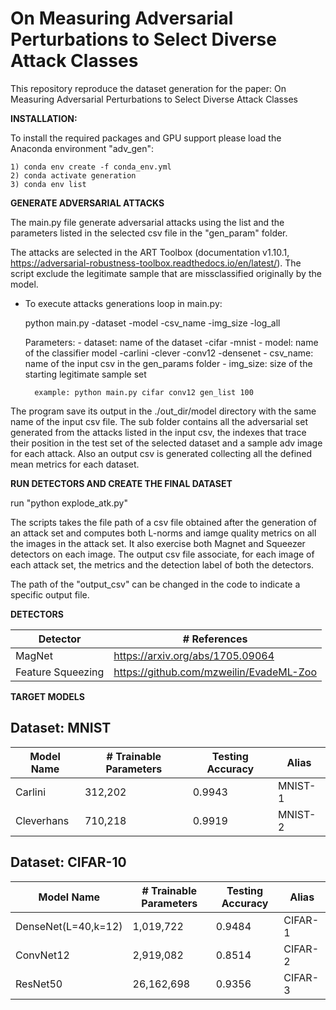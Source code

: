 # On Measuring Adversarial Perturbations to Select Diverse Attack Classes

This repository reproduce the dataset generation for the paper: On Measuring Adversarial Perturbations to Select Diverse Attack Classes

____INSTALLATION:____

To install the required packages and GPU support please load the Anaconda environment  "adv_gen":

	1) conda env create -f conda_env.yml
	2) conda activate generation
	3) conda env list 

____GENERATE ADVERSARIAL ATTACKS____

The main.py file generate adversarial attacks using the list and the parameters listed in the selected csv file in the "gen_param" folder. 

The attacks are selected in the ART Toolbox (documentation v1.10.1, https://adversarial-robustness-toolbox.readthedocs.io/en/latest/).
The script exclude the legitimate sample that are missclassified originally by the model.   

- To execute attacks generations loop in main.py:
	
	python main.py -dataset -model -csv_name -img_size -log_all

	Parameters:
		- dataset: name of the dataset
			-cifar
			-mnist
		- model: name of the classifier model
			-carlini
			-clever
			-conv12
			-densenet
		- csv_name: name of the input csv in the gen_params folder
		- img_size: size of the starting legitimate sample set
		
		example: python main.py cifar conv12 gen_list 100

The program save its output in the ./out_dir/model directory with the same name of the input csv file. The sub folder contains all the adversarial set generated from the attacks listed in the input csv, the indexes that trace their position in the test set of the selected dataset and a sample adv image for each attack. 
Also an output csv is generated collecting all the defined mean metrics for each dataset.

____RUN DETECTORS AND CREATE THE FINAL DATASET____

run 
	"python explode_atk.py"

The scripts takes the file path of a csv file obtained after the generation of an attack set and computes both L-norms and iamge quality metrics on all the images in the attack set. It also exercise both Magnet and Squeezer detectors on each image. The output csv file associate, for each image of each attack set, the metrics and the detection label of both the detectors. 
	
The path of the "output_csv" can be changed in the code to indicate a specific output file. 




____DETECTORS____

| Detector          | # References                             | 
|-------------------|------------------------------------------|
| MagNet            | https://arxiv.org/abs/1705.09064         |
| Feature Squeezing | https://github.com/mzweilin/EvadeML-Zoo  |

____TARGET MODELS____

## Dataset: MNIST

| Model Name | # Trainable Parameters  | Testing Accuracy | Alias   |
|------------|-------------------------|------------------|---------|
| Carlini    |  312,202                |     0.9943       | MNIST-1 |
| Cleverhans |  710,218                |     0.9919       | MNIST-2 |

## Dataset: CIFAR-10

|      Model Name     |  # Trainable Parameters  | Testing Accuracy | Alias   |
|---------------------|--------------------------|------------------|---------|
| DenseNet(L=40,k=12) | 1,019,722                |     0.9484       | CIFAR-1 | 
| ConvNet12           | 2,919,082		 |     0.8514	    | CIFAR-2 |
| ResNet50	      | 26,162,698		 |     0.9356       | CIFAR-3 |
